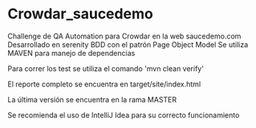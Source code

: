 # Crowdar_saucedemo


Challenge de QA Automation para Crowdar en la web saucedemo.com
Desarrollado en serenity BDD con el patrón Page Object Model
Se utiliza MAVEN para manejo de dependencias

Para correr los test se utiliza el comando 'mvn clean verify'

El reporte completo se encuentra en target/site/index.html

La última versión se encuentra en la rama MASTER

Se recomienda el uso de IntelliJ Idea para su correcto funcionamiento
